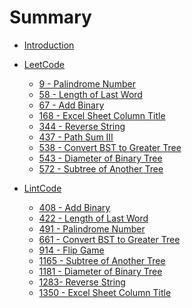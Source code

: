 # Summary

* [Introduction](README.md)


* [LeetCode]()
    * [9 - Palindrome Number](LeetCode/9_palindrome_num.md)
    * [58 - Length of Last Word](LeetCode/58_len_last_word.md)
    * [67 - Add Binary](LeetCode/67_add_binary.md)
    * [168 - Excel Sheet Column Title](LeetCode/168_excel_sheet_column_title.md)
    * [344 - Reverse String](LeetCode/344_reverse_string.md)
    * [437 - Path Sum III](LeetCode/437_path_sum_3.md)
    * [538 - Convert BST to Greater Tree](LeetCode/538_convert_bst_to_greater_tree.md)
    * [543 - Diameter of Binary Tree](LeetCode/543_diameter.md)
    * [572 - Subtree of Another Tree](LeetCode/572_is_subtree.md)


* [LintCode]()
    * [408 - Add Binary](LintCode/408_add_binary.md)
    * [422 - Length of Last Word](LintCode/422_len_last_word.md)
    * [491 - Palindrome Number](LintCode/491_palindrome_num.md)
    * [661 - Convert BST to Greater Tree](LintCode/661_convert_bst_to_greater_tree.md)
    * [914 - Flip Game](LintCode/914_flip_game.md)
    * [1165 - Subtree of Another Tree](LintCode/1165_is_subtree.md)
    * [1181 - Diameter of Binary Tree](LintCode/1181_diameter.md)
    * [1283- Reverse String](LintCode/1283_reverse_string.md)
    * [1350 - Excel Sheet Column Title](LintCode/1350_excel_sheet_column_title.md)